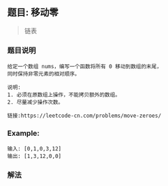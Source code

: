 ## 题目: 移动零

> 链表

### 题目说明
~~~
给定一个数组 nums，编写一个函数将所有 0 移动到数组的末尾，
同时保持非零元素的相对顺序。

说明:
1. 必须在原数组上操作，不能拷贝额外的数组。
2. 尽量减少操作次数。

链接:https://leetcode-cn.com/problems/move-zeroes/
~~~

### Example:
~~~
输入: [0,1,0,3,12]
输出: [1,3,12,0,0]
~~~

### 解法